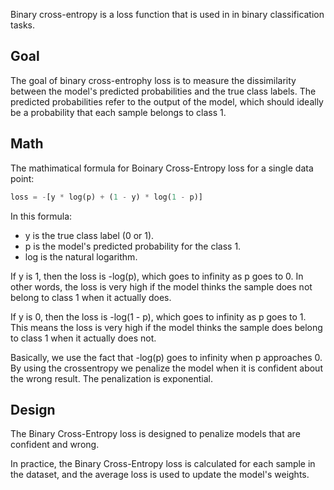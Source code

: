 Binary cross-entropy is a loss function that is used in in binary classification tasks.

## Goal
The goal of binary cross-entrophy loss is to measure the dissimilarity between the model's
predicted probabilities and the true class labels. The predicted probabilities refer to the 
output of the model, which should ideally be a probability that each sample belongs to class
1.

## Math

The mathimatical formula for Boinary Cross-Entropy loss for a single data point:

```python
loss = -[y * log(p) + (1 - y) * log(1 - p)]
```

In this formula:

* y is the true class label (0 or 1).
* p is the model's predicted probability for the class 1.
* log is the natural logarithm.

If y is 1, then the loss is -log(p), which goes to infinity as p goes to 0.
In other words, the loss is very high if the model thinks the sample does
not belong to class 1 when it actually does.

If y is 0, then the loss is -log(1 - p), which goes to infinity as p goes to 1.
This means the loss is very high if the model thinks the sample does belong to 
class 1 when it actually does not.

Basically, we use the fact that -log(p) goes to infinity when p approaches 0. By using the 
crossentropy we penalize the model when it is confident about the wrong result. The penalization
is exponential.

## Design
The Binary Cross-Entropy loss is designed to penalize models that are confident and wrong.

In practice, the Binary Cross-Entropy loss is calculated for each sample in the dataset, and the average loss is used to update the model's weights.

